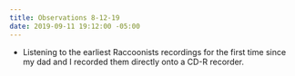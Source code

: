 ```yaml
---
title: Observations 8-12-19
date: 2019-09-11 19:12:00 -05:00
---
```


- Listening to the earliest Raccoonists recordings for the first time since my dad and I recorded them directly onto a CD-R recorder.
